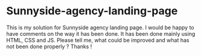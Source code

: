 # Sunnyside-agency-landing-page
This is my solution for Sunnyside agency landing page. I would be happy to have comments on the way it has been done. It has been done mainly using HTML, CSS and JS. Please tell me, what could be improved and what has not been done properly ? Thanks !
